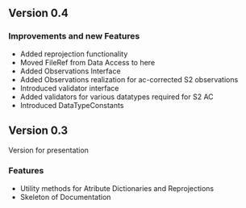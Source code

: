 ## Version 0.4

### Improvements and new Features
* Added reprojection functionality
* Moved FileRef from Data Access to here
* Added Observations Interface
* Added Observations realization for ac-corrected S2 observations
* Introduced validator interface
* Added validators for various datatypes required for S2 AC
* Introduced DataTypeConstants


## Version 0.3

Version for presentation

### Features
* Utility methods for Atribute Dictionaries and Reprojections
* Skeleton of Documentation